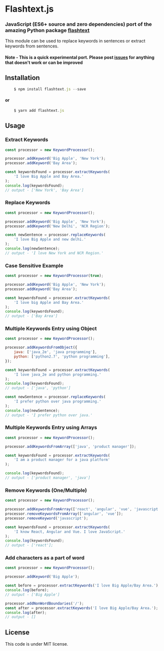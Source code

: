 # Flashtext.js

### JavaScript (ES6+ source and zero dependencies) port of the amazing Python package [flashtext](https://github.com/vi3k6i5/flashtext)

This module can be used to replace keywords in sentences or extract keywords from sentences.

#### Note - This is a quick experimental port. Please post [issues](https://github.com/vi3k6i5/flashtext/issues) for anything that doesn't work or can be improved

## Installation

```javascript
	$ npm install flashtext.js --save
```

#### or


```javascript
	$ yarn add flashtext.js
```

## Usage

### Extract Keywords

```javascript
const processor = new KeywordProcessor();

processor.addKeyword('Big Apple', 'New York');
processor.addKeyword('Bay Area');

const keywordsFound = processor.extractKeywords(
	'I love Big Apple and Bay Area.'
);
console.log(keywordsFound);
// output - ['New York', 'Bay Area']
```

### Replace Keywords

```javascript
const processor = new KeywordProcessor();

processor.addKeyword('Big Apple', 'New York');
processor.addKeyword('New Delhi', 'NCR Region');

const newSentence = processor.replaceKeywords(
	'I love Big Apple and new delhi.'
);
console.log(newSentence);
// output - 'I love New York and NCR Region.'
```

### Case Sensitive Example

```javascript
const processor = new KeywordProcessor(true);

processor.addKeyword('Big Apple', 'New York');
processor.addKeyword('Bay Area');

const keywordsFound = processor.extractKeywords(
	'I love big Apple and Bay Area.'
);
console.log(keywordsFound);
// output - ['Bay Area']
```

### Multiple Keywords Entry using Object

```javascript
const processor = new KeywordProcessor();

processor.addKeywordsFromObject({
	java: ['java_2e', 'java programming'],
	python: ['python2.7', 'python programming'],
});

const keywordsFound = processor.extractKeywords(
	'I love java_2e and python programming.'
);
console.log(keywordsFound);
// output - ['java', 'python']

const newSentence = processor.replaceKeywords(
	'I prefer python over java programming.'
);
console.log(newSentence);
// output - 'I prefer python over java.'
```

### Multiple Keywords Entry using Arrays

```javascript
const processor = new KeywordProcessor();

processor.addKeywordsFromArray(['java', 'product manager']);

const keywordsFound = processor.extractKeywords(
	'I am a product manager for a java platform'
);

console.log(keywordsFound);
// output - ['product manager', 'java']
```

### Remove Keywords (One/Multiple)

```javascript
const processor = new KeywordProcessor();

processor.addKeywordsFromArray(['react', 'angular', 'vue', 'javascript']);
processor.removeKeywordsFromArray(['angular', 'vue']);
processor.removeKeyword('javascript');

const keywordsFound = processor.extractKeywords(
	'I know React, Angular and Vue. I love JavaScript.'
);
console.log(keywordsFound);
// output - ['react'];
```

### Add characters as a part of word

```javascript
const processor = new KeywordProcessor();

processor.addKeyword('Big Apple');

const before = processor.extractKeywords('I love Big Apple/Bay Area.');
console.log(before);
// output - ['Big Apple']

processor.addNonWordBoundaries('/');
const after = processor.extractKeywords('I love Big Apple/Bay Area.');
console.log(after);
// output - []
```

## License

This code is under MIT license.